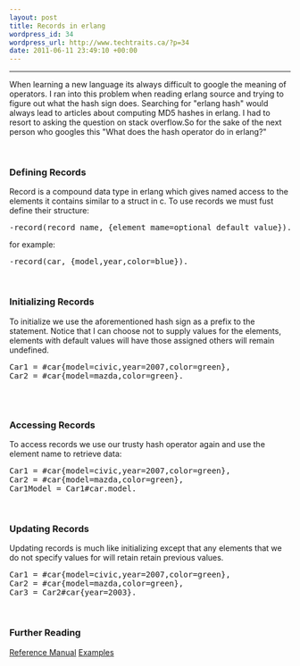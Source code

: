 ```yaml
--- 
layout: post
title: Records in erlang
wordpress_id: 34
wordpress_url: http://www.techtraits.ca/?p=34
date: 2011-06-11 23:49:10 +00:00
---
```

<hr />

When learning a new language its always difficult to google the meaning of operators. I ran into this problem when reading erlang source and trying to figure out what the hash sign does. Searching for "erlang hash" would always lead to articles about computing MD5 hashes in erlang. I had to resort to asking the question on stack overflow.So for the sake of the next person who googles this "What does the hash operator do in erlang?"
<!--more-->
&nbsp;
<h3 style="text-align: left;">Defining Records</h3>


Record is a compound data type in erlang which gives named access to the elements it contains similar to a struct in c. To use records we must fust define their structure:
<pre lang="erlang">-record(record_name, {element_mame=optional_default_value}).</pre>

for example:
<pre lang="erlang">-record(car, {model,year,color=blue}).</pre>
&nbsp;
<h3 style="text-align: left;">Initializing Records</h3>


To initialize we use the aforementioned hash sign as a prefix to the statement. Notice that I can choose not to supply values for the elements, elements with default values will have those assigned others will remain undefined.
<pre lang="erlang">Car1 = #car{model=civic,year=2007,color=green},
Car2 = #car{model=mazda,color=green}.

</pre>
&nbsp;
<h3>Accessing Records</h3>


To access records we use our trusty hash operator again and use the element name to retrieve data:
<pre lang="erlang">Car1 = #car{model=civic,year=2007,color=green},
Car2 = #car{model=mazda,color=green},
Car1Model = Car1#car.model.</pre>
&nbsp;&nbsp;
<h3>Updating Records</h3>



Updating records is much like initializing except that any elements that we do not specify values for will retain retain previous values.
<pre lang="erlang">Car1 = #car{model=civic,year=2007,color=green},
Car2 = #car{model=mazda,color=green},
Car3 = Car2#car{year=2003}.</pre>


&nbsp;
<h3>Further Reading</h3>

<a href="http://www.erlang.org/doc/reference_manual/records.html">Reference Manual</a>
<a href="http://www.erlang.org/doc/programming_examples/records.html">Examples</a>

&nbsp;
&nbsp;
